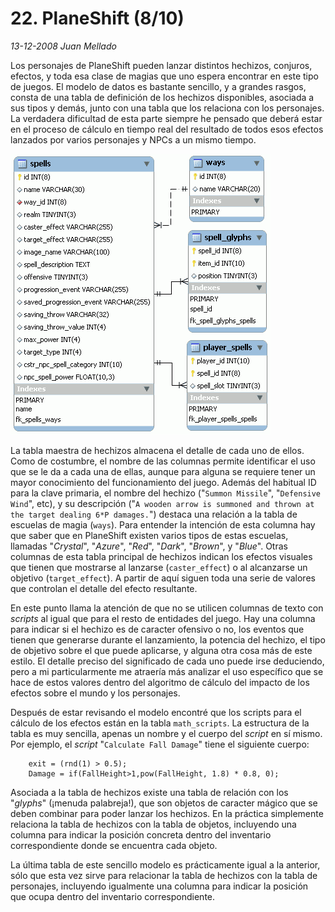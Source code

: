 # 22. PlaneShift (8/10)

_13-12-2008_ _Juan Mellado_

Los personajes de PlaneShift pueden lanzar distintos hechizos, conjuros, efectos, y toda esa clase de magias que uno espera encontrar en este tipo de juegos. El modelo de datos es bastante sencillo, y a grandes rasgos, consta de una tabla de definición de los hechizos disponibles, asociada a sus tipos y demás, junto con una tabla que los relaciona con los personajes. La verdadera dificultad de esta parte siempre he pensado que deberá estar en el proceso de cálculo en tiempo real del resultado de todos esos efectos lanzados por varios personajes y NPCs a un mismo tiempo.

![PlaneShift Database Schema](img/22-plane-shift-spells.png "PlaneShift Database Schema")

La tabla maestra de hechizos almacena el detalle de cada uno de ellos. Como de costumbre, el nombre de las columnas permite identificar el uso que se le da a cada una de ellas, aunque para alguna se requiere tener un mayor conocimiento del funcionamiento del juego. Además del habitual ID para la clave primaria, el nombre del hechizo ("```Summon Missile```", "```Defensive Wind```", etc), y su descripción ("```A wooden arrow is summoned and thrown at the target dealing 6*P damages.```") destaca una relación a la tabla de escuelas de magia (```ways```). Para entender la intención de esta columna hay que saber que en PlaneShift existen varios tipos de estas escuelas, llamadas "_Crystal_", "_Azure_", "_Red_", "_Dark_", "_Brown_", y "_Blue_". Otras columnas de esta tabla principal de hechizos indican los efectos visuales que tienen que mostrarse al lanzarse (```caster_effect```) o al alcanzarse un objetivo (```target_effect```). A partir de aquí siguen toda una serie de valores que controlan el detalle del efecto resultante.

En este punto llama la atención de que no se utilicen columnas de texto con _scripts_ al igual que para el resto de entidades del juego. Hay una columna para indicar si el hechizo es de caracter ofensivo o no, los eventos que tienen que generarse durante el lanzamiento, la potencia del hechizo, el tipo de objetivo sobre el que puede aplicarse, y alguna otra cosa más de este estilo. El detalle preciso del significado de cada uno puede irse deduciendo, pero a mi particularmente me atraería más analizar el uso específico que se hace de estos valores dentro del algoritmo de cálculo del impacto de los efectos sobre el mundo y los personajes.

Después de estar revisando el modelo encontré que los scripts para el cálculo de los efectos están en la tabla ```math_scripts```. La estructura de la tabla es muy sencilla, apenas un nombre y el cuerpo del _script_ en sí mismo. Por ejemplo, el _script_ "```Calculate Fall Damage```" tiene el siguiente cuerpo:

```text
    exit = (rnd(1) > 0.5);
    Damage = if(FallHeight>1,pow(FallHeight, 1.8) * 0.8, 0);
```

Asociada a la tabla de hechizos existe una tabla de relación con los "_glyphs_" (¡menuda palabreja!), que son objetos de caracter mágico que se deben combinar para poder lanzar los hechizos. En la práctica simplemente relaciona la tabla de hechizos con la tabla de objetos, incluyendo una columna para indicar la posición concreta dentro del inventario correspondiente donde se encuentra cada objeto.

La última tabla de este sencillo modelo es prácticamente igual a la anterior, sólo que esta vez sirve para relacionar la tabla de hechizos con la tabla de personajes, incluyendo igualmente una columna para indicar la posición que ocupa dentro del inventario correspondiente.
